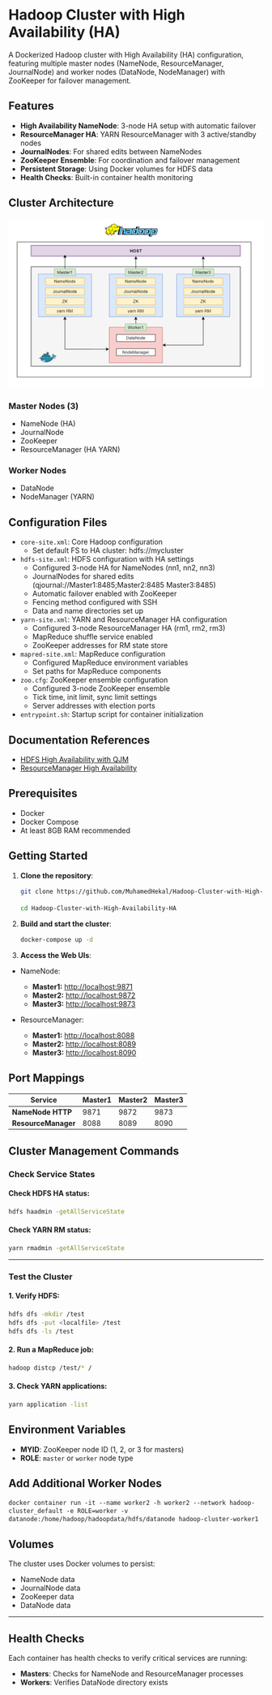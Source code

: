 # Hadoop Cluster with High Availability (HA)

A Dockerized Hadoop cluster with High Availability (HA) configuration, featuring multiple master nodes (NameNode, ResourceManager, JournalNode) and worker nodes (DataNode, NodeManager) with ZooKeeper for failover management.

## Features

- **High Availability NameNode**: 3-node HA setup with automatic failover
- **ResourceManager HA**: YARN ResourceManager with 3 active/standby nodes
- **JournalNodes**: For shared edits between NameNodes
- **ZooKeeper Ensemble**: For coordination and failover management
- **Persistent Storage**: Using Docker volumes for HDFS data
- **Health Checks**: Built-in container health monitoring

## Cluster Architecture
![Project Architecture](photo/projectArch.png)
### Master Nodes (3)
- NameNode (HA)
- JournalNode
- ZooKeeper
- ResourceManager (HA YARN)

### Worker Nodes
- DataNode
- NodeManager (YARN)

## Configuration Files

- `core-site.xml`: Core Hadoop configuration
    - Set default FS to HA cluster: hdfs://mycluster
- `hdfs-site.xml`: HDFS configuration with HA settings
    - Configured 3-node HA for NameNodes (nn1, nn2, nn3)
    - JournalNodes for shared edits (qjournal://Master1:8485;Master2:8485 Master3:8485)
    - Automatic failover enabled with ZooKeeper
    - Fencing method configured with SSH
    - Data and name directories set up
- `yarn-site.xml`: YARN and ResourceManager HA configuration
    - Configured 3-node ResourceManager HA (rm1, rm2, rm3)
    - MapReduce shuffle service enabled
    - ZooKeeper addresses for RM state store
- `mapred-site.xml`: MapReduce configuration
    - Configured MapReduce environment variables
    - Set paths for MapReduce components
- `zoo.cfg`: ZooKeeper ensemble configuration
    - Configured 3-node ZooKeeper ensemble
    - Tick time, init limit, sync limit settings
    - Server addresses with election ports
- `entrypoint.sh`: Startup script for container initialization

## Documentation References
- [HDFS High Availability with QJM](https://hadoop.apache.org/docs/stable/hadoop-project-dist/hadoop-hdfs/HDFSHighAvailabilityWithQJM.html#Deployment)
- [ResourceManager High Availability](https://hadoop.apache.org/docs/stable/hadoop-yarn/hadoop-yarn-site/ResourceManagerHA.html)

## Prerequisites

- Docker
- Docker Compose
- At least 8GB RAM recommended

## Getting Started

1. **Clone the repository**:
   ```bash
   git clone https://github.com/MuhamedHekal/Hadoop-Cluster-with-High-Availability-HA.git
   
   cd Hadoop-Cluster-with-High-Availability-HA
   ```

2.  **Build and start the cluster**:
    ```bash
    docker-compose up -d
    ```

3. **Access the Web UIs**:

- NameNode:
    - **Master1:** [http://localhost:9871](http://localhost:9871)
    - **Master2:** [http://localhost:9872](http://localhost:9872)
    - **Master3:** [http://localhost:9873](http://localhost:9873)

- ResourceManager:
    - **Master1:** [http://localhost:8088](http://localhost:8088)
    - **Master2:** [http://localhost:8089](http://localhost:8089)
    - **Master3:** [http://localhost:8090](http://localhost:8090)



## Port Mappings

| Service            | Master1 | Master2 | Master3 |
|--------------------|---------|---------|---------|
| **NameNode HTTP**  |  9871   |  9872   |  9873   |
| **ResourceManager** |  8088   |  8089   |  8090   |


## Cluster Management Commands

### Check Service States

#### Check HDFS HA status:
```bash
hdfs haadmin -getAllServiceState
```

#### Check YARN RM status:
```bash
yarn rmadmin -getAllServiceState
```

---

### Test the Cluster

#### 1. Verify HDFS:
```bash
hdfs dfs -mkdir /test
hdfs dfs -put <localfile> /test
hdfs dfs -ls /test
```

#### 2. Run a MapReduce job:
```bash
hadoop distcp /test/* /
```

#### 3. Check YARN applications:
```bash
yarn application -list
```

## Environment Variables

- **MYID**: ZooKeeper node ID (1, 2, or 3 for masters)
- **ROLE**: `master` or `worker` node type


## Add Additional Worker Nodes
```
docker container run -it --name worker2 -h worker2 --network hadoop-cluster_default -e ROLE=worker -v datanode:/home/hadoop/hadoopdata/hdfs/datanode hadoop-cluster-worker1
```

## Volumes

The cluster uses Docker volumes to persist:

- NameNode data
- JournalNode data
- ZooKeeper data
- DataNode data

---

## Health Checks

Each container has health checks to verify critical services are running:

- **Masters**: Checks for NameNode and ResourceManager processes
- **Workers**: Verifies DataNode directory exists


